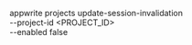 appwrite projects update-session-invalidation \
    --project-id <PROJECT_ID> \
    --enabled false

